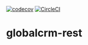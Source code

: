[![codecov](https://codecov.io/gh/amazel/globalcrm-rest/branch/master/graph/badge.svg)](https://codecov.io/gh/amazel/globalcrm-rest)
[![CircleCI](https://circleci.com/gh/amazel/globalcrm-rest.svg?style=svg)](https://circleci.com/gh/amazel/globalcrm-rest)
# globalcrm-rest
